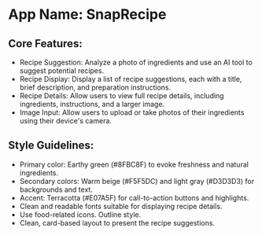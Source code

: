 # **App Name**: SnapRecipe

## Core Features:

- Recipe Suggestion: Analyze a photo of ingredients and use an AI tool to suggest potential recipes.
- Recipe Display: Display a list of recipe suggestions, each with a title, brief description, and preparation instructions.
- Recipe Details: Allow users to view full recipe details, including ingredients, instructions, and a larger image.
- Image Input: Allow users to upload or take photos of their ingredients using their device's camera.

## Style Guidelines:

- Primary color: Earthy green (#8FBC8F) to evoke freshness and natural ingredients.
- Secondary colors: Warm beige (#F5F5DC) and light gray (#D3D3D3) for backgrounds and text.
- Accent: Terracotta (#E07A5F) for call-to-action buttons and highlights.
- Clean and readable fonts suitable for displaying recipe details.
- Use food-related icons. Outline style.
- Clean, card-based layout to present the recipe suggestions.
